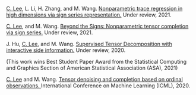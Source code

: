 <u>C. Lee</u>, L. Li, H. Zhang, and M. Wang. <a href="https://arxiv.org/abs/2105.01783"> Nonparametric trace regression in high dimensions via sign series representation.</a> Under review, 2021.


<u>C. Lee</u>, and M. Wang. <a href="https://arxiv.org/abs/2102.00384">Beyond the Signs: Nonparametric tensor completion via sign series.</a> Under review, 2021.

J. Hu, <u>C. Lee</u>, and M. Wang. <a href = "https://arxiv.org/abs/1910.09499v2"> Supervised Tensor Decomposition with interactive side information.</a> Under review, 2020.

<p>(This work wins Best Student Paper Award from the Statistical Computing and Graphics Section of American Statistical Association (ASA), 2021)</p>

<u>C. Lee</u> and M. Wang. <a href="https://arxiv.org/abs/2002.06524">Tensor denoising and completion based on ordinal observations. </a> International Conference on Machine Learning (ICML), 2020.